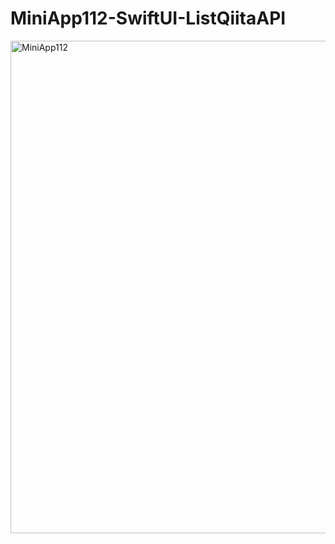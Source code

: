 # MiniApp112-SwiftUI-ListQiitaAPI

<img width="788" alt="MiniApp112" src="https://user-images.githubusercontent.com/82198916/206805922-97c8ab2b-1669-49cc-b8cf-18429520fd29.png">

